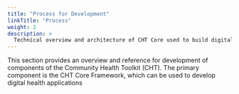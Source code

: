 ```yaml
---
title: "Process for Development"
linkTitle: "Process"
weight: 2
description: >
  Technical overview and architecture of CHT Core used to build digital health applications
---
```


This section provides an overview and reference for development of components of the Community Health Toolkit (CHT). The primary component is the CHT Core Framework, which can be used to develop digital health applications
